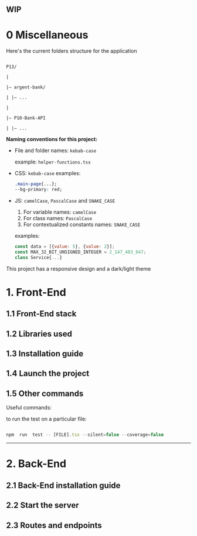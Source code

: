 
## WIP

  
  
  

# 0 Miscellaneous

  

Here's the current folders structure for the application

```

P13/

|

|– argent-bank/

| |– ...

|

|– P10-Bank-API

| |– ...

```

  

**Naming conventions for this project:**

  

 - File and folder names: `kebab-case`
   
   example: `helper-functions.tsx`
   
 - CSS: `kebab-case`
 examples: 
	 ```css
	 .main-page{...};
	 --bg-primary: red;
	 ```
 
 - JS: `camelCase`, ⁣`PascalCase` and `SNAKE_CASE`
	 1. For variable names: `camelCase`
	2. For class names: `PascalCase`
	3. For contextualized constants names: `SNAKE_CASE`
	
	examples:
	```js
	const data = [{value: 5}, {value: 2}];
	const MAX_32_BIT_UNSIGNED_INTEGER = 2_147_483_647;
	class Service{...}
	```
This project has a responsive design and a dark/light theme
  

# 1. Front-End

## 1.1 Front-End stack

## 1.2 Libraries used

## 1.3 Installation guide

## 1.4 Launch the project

## 1.5 Other commands
Useful commands:

  

to run the test on a particular file:

```js

npm  run  test -- [FILE].tsx --silent=false --coverage=false

```

---
  
  

# 2. Back-End

## 2.1 Back-End installation guide

## 2.2 Start the server

## 2.3 Routes and endpoints